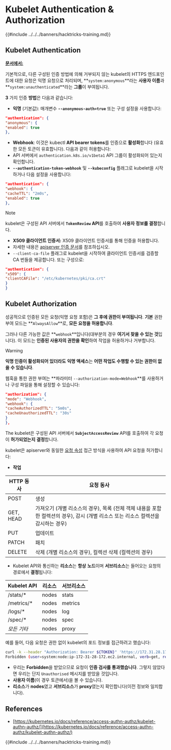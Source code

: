 # Kubelet Authentication & Authorization

{{#include ../../../banners/hacktricks-training.md}}

## Kubelet Authentication <a href="#kubelet-authentication" id="kubelet-authentication"></a>

[**문서에서:**](https://kubernetes.io/docs/reference/access-authn-authz/kubelet-authn-authz/)

기본적으로, 다른 구성된 인증 방법에 의해 거부되지 않는 kubelet의 HTTPS 엔드포인트에 대한 요청은 익명 요청으로 처리되며, **`system:anonymous`**라는 **사용자 이름**과 **`system:unauthenticated`**라는 **그룹**이 부여됩니다.

**3** 가지 인증 **방법**은 다음과 같습니다:

- **익명** (기본값): 매개변수 **`--anonymous-auth=true`** 또는 구성 설정을 사용합니다:
```json
"authentication": {
"anonymous": {
"enabled": true
},
```
- **Webhook**: 이것은 kubectl **API bearer tokens**를 인증으로 **활성화**합니다 (유효한 모든 토큰이 유효합니다). 다음과 같이 허용합니다:
- API 서버에서 `authentication.k8s.io/v1beta1` API 그룹이 활성화되어 있는지 확인합니다.
- **`--authentication-token-webhook`** 및 **`--kubeconfig`** 플래그로 kubelet을 시작하거나 다음 설정을 사용합니다:
```json
"authentication": {
"webhook": {
"cacheTTL": "2m0s",
"enabled": true
},
```
> [!NOTE]
> kubelet은 구성된 API 서버에서 **`TokenReview` API**를 호출하여 **사용자 정보를 결정**합니다.

- **X509 클라이언트 인증서:** X509 클라이언트 인증서를 통해 인증을 허용합니다.
- 자세한 내용은 [apiserver 인증 문서](https://kubernetes.io/docs/reference/access-authn-authz/authentication/#x509-client-certs)를 참조하십시오.
- `--client-ca-file` 플래그로 kubelet을 시작하여 클라이언트 인증서를 검증할 CA 번들을 제공합니다. 또는 구성으로:
```json
"authentication": {
"x509": {
"clientCAFile": "/etc/kubernetes/pki/ca.crt"
}
}
```
## Kubelet Authorization <a href="#kubelet-authentication" id="kubelet-authentication"></a>

성공적으로 인증된 모든 요청(익명 요청 포함)은 **그 후에 권한이 부여됩니다**. **기본** 권한 부여 모드는 **`AlwaysAllow`**로, **모든 요청을 허용합니다**.

그러나 다른 가능한 값은 **`webhook`**입니다(대부분의 경우 **여기서 찾을 수 있는 것**입니다). 이 모드는 **인증된 사용자의 권한을 확인**하여 작업을 허용하거나 거부합니다.

> [!WARNING]
> **익명 인증이 활성화되어 있더라도** **익명 액세스**는 **어떤 작업도 수행할 수 있는 권한이 없을 수 있습니다**.

웹훅을 통한 권한 부여는 **파라미터 `--authorization-mode=Webhook`**를 사용하거나 구성 파일을 통해 설정할 수 있습니다:
```json
"authorization": {
"mode": "Webhook",
"webhook": {
"cacheAuthorizedTTL": "5m0s",
"cacheUnauthorizedTTL": "30s"
}
},
```
The kubelet은 구성된 API 서버에서 **`SubjectAccessReview`** API를 호출하여 각 요청이 **허가되었는지** **결정**합니다.

kubelet은 apiserver와 동일한 [요청 속성](https://kubernetes.io/docs/reference/access-authn-authz/authorization/#review-your-request-attributes) 접근 방식을 사용하여 API 요청을 허가합니다:

- **작업**

| HTTP 동사 | 요청 동사                                                                                                                                                  |
| --------- | ------------------------------------------------------------------------------------------------------------------------------------------------------------- |
| POST      | 생성                                                                                                                                                        |
| GET, HEAD | 가져오기 (개별 리소스의 경우), 목록 (전체 객체 내용을 포함한 컬렉션의 경우), 감시 (개별 리소스 또는 리소스 컬렉션을 감시하는 경우) |
| PUT       | 업데이트                                                                                                                                                    |
| PATCH     | 패치                                                                                                                                                         |
| DELETE    | 삭제 (개별 리소스의 경우), 컬렉션 삭제 (컬렉션의 경우)                                                                                                     |

- Kubelet API와 통신하는 **리소스**는 **항상** **노드**이며 **서브리소스**는 들어오는 요청의 경로에서 **결정**됩니다:

| Kubelet API  | 리소스 | 서브리소스 |
| ------------ | -------- | ----------- |
| /stats/\*    | nodes    | stats       |
| /metrics/\*  | nodes    | metrics     |
| /logs/\*     | nodes    | log         |
| /spec/\*     | nodes    | spec        |
| _모든 기타_  | nodes    | proxy       |

예를 들어, 다음 요청은 권한 없이 kubelet의 포드 정보를 접근하려고 했습니다:
```bash
curl -k --header "Authorization: Bearer ${TOKEN}" 'https://172.31.28.172:10250/pods'
Forbidden (user=system:node:ip-172-31-28-172.ec2.internal, verb=get, resource=nodes, subresource=proxy)
```
- 우리는 **Forbidden**을 받았으므로 요청이 **인증 검사를 통과했습니다**. 그렇지 않았다면 우리는 단지 `Unauthorised` 메시지를 받았을 것입니다.
- **사용자 이름**(이 경우 토큰에서)을 볼 수 있습니다.
- **리소스**가 **nodes**였고 **서브리소스**가 **proxy**였는지 확인합니다(이전 정보와 일치합니다).

## References

- [https://kubernetes.io/docs/reference/access-authn-authz/kubelet-authn-authz/](https://kubernetes.io/docs/reference/access-authn-authz/kubelet-authn-authz/)

{{#include ../../../banners/hacktricks-training.md}}
